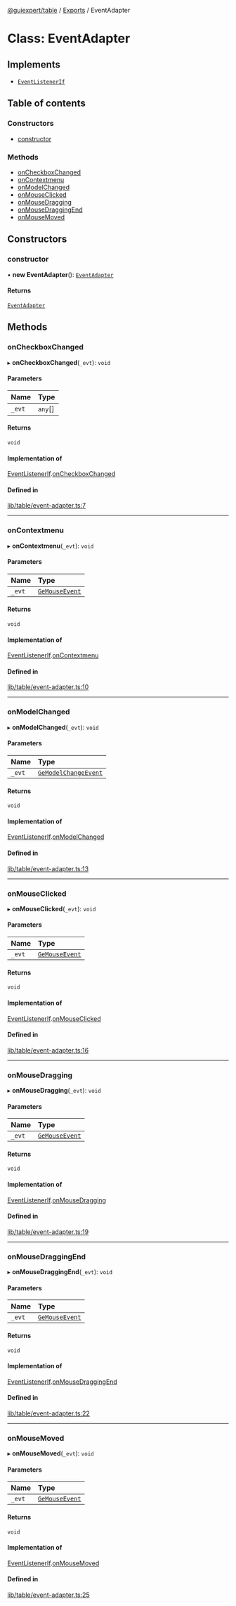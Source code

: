 [@guiexpert/table](../README.md) / [Exports](../modules.md) / EventAdapter

# Class: EventAdapter

## Implements

- [`EventListenerIf`](../interfaces/EventListenerIf.md)

## Table of contents

### Constructors

- [constructor](EventAdapter.md#constructor)

### Methods

- [onCheckboxChanged](EventAdapter.md#oncheckboxchanged)
- [onContextmenu](EventAdapter.md#oncontextmenu)
- [onModelChanged](EventAdapter.md#onmodelchanged)
- [onMouseClicked](EventAdapter.md#onmouseclicked)
- [onMouseDragging](EventAdapter.md#onmousedragging)
- [onMouseDraggingEnd](EventAdapter.md#onmousedraggingend)
- [onMouseMoved](EventAdapter.md#onmousemoved)

## Constructors

### constructor

• **new EventAdapter**(): [`EventAdapter`](EventAdapter.md)

#### Returns

[`EventAdapter`](EventAdapter.md)

## Methods

### onCheckboxChanged

▸ **onCheckboxChanged**(`_evt`): `void`

#### Parameters

| Name | Type |
| :------ | :------ |
| `_evt` | `any`[] |

#### Returns

`void`

#### Implementation of

[EventListenerIf](../interfaces/EventListenerIf.md).[onCheckboxChanged](../interfaces/EventListenerIf.md#oncheckboxchanged)

#### Defined in

[lib/table/event-adapter.ts:7](https://github.com/guiexperttable/ge-table/blob/a7cb25d/libs/table/src/lib/table/event-adapter.ts#L7)

___

### onContextmenu

▸ **onContextmenu**(`_evt`): `void`

#### Parameters

| Name | Type |
| :------ | :------ |
| `_evt` | [`GeMouseEvent`](GeMouseEvent.md) |

#### Returns

`void`

#### Implementation of

[EventListenerIf](../interfaces/EventListenerIf.md).[onContextmenu](../interfaces/EventListenerIf.md#oncontextmenu)

#### Defined in

[lib/table/event-adapter.ts:10](https://github.com/guiexperttable/ge-table/blob/a7cb25d/libs/table/src/lib/table/event-adapter.ts#L10)

___

### onModelChanged

▸ **onModelChanged**(`_evt`): `void`

#### Parameters

| Name | Type |
| :------ | :------ |
| `_evt` | [`GeModelChangeEvent`](GeModelChangeEvent.md) |

#### Returns

`void`

#### Implementation of

[EventListenerIf](../interfaces/EventListenerIf.md).[onModelChanged](../interfaces/EventListenerIf.md#onmodelchanged)

#### Defined in

[lib/table/event-adapter.ts:13](https://github.com/guiexperttable/ge-table/blob/a7cb25d/libs/table/src/lib/table/event-adapter.ts#L13)

___

### onMouseClicked

▸ **onMouseClicked**(`_evt`): `void`

#### Parameters

| Name | Type |
| :------ | :------ |
| `_evt` | [`GeMouseEvent`](GeMouseEvent.md) |

#### Returns

`void`

#### Implementation of

[EventListenerIf](../interfaces/EventListenerIf.md).[onMouseClicked](../interfaces/EventListenerIf.md#onmouseclicked)

#### Defined in

[lib/table/event-adapter.ts:16](https://github.com/guiexperttable/ge-table/blob/a7cb25d/libs/table/src/lib/table/event-adapter.ts#L16)

___

### onMouseDragging

▸ **onMouseDragging**(`_evt`): `void`

#### Parameters

| Name | Type |
| :------ | :------ |
| `_evt` | [`GeMouseEvent`](GeMouseEvent.md) |

#### Returns

`void`

#### Implementation of

[EventListenerIf](../interfaces/EventListenerIf.md).[onMouseDragging](../interfaces/EventListenerIf.md#onmousedragging)

#### Defined in

[lib/table/event-adapter.ts:19](https://github.com/guiexperttable/ge-table/blob/a7cb25d/libs/table/src/lib/table/event-adapter.ts#L19)

___

### onMouseDraggingEnd

▸ **onMouseDraggingEnd**(`_evt`): `void`

#### Parameters

| Name | Type |
| :------ | :------ |
| `_evt` | [`GeMouseEvent`](GeMouseEvent.md) |

#### Returns

`void`

#### Implementation of

[EventListenerIf](../interfaces/EventListenerIf.md).[onMouseDraggingEnd](../interfaces/EventListenerIf.md#onmousedraggingend)

#### Defined in

[lib/table/event-adapter.ts:22](https://github.com/guiexperttable/ge-table/blob/a7cb25d/libs/table/src/lib/table/event-adapter.ts#L22)

___

### onMouseMoved

▸ **onMouseMoved**(`_evt`): `void`

#### Parameters

| Name | Type |
| :------ | :------ |
| `_evt` | [`GeMouseEvent`](GeMouseEvent.md) |

#### Returns

`void`

#### Implementation of

[EventListenerIf](../interfaces/EventListenerIf.md).[onMouseMoved](../interfaces/EventListenerIf.md#onmousemoved)

#### Defined in

[lib/table/event-adapter.ts:25](https://github.com/guiexperttable/ge-table/blob/a7cb25d/libs/table/src/lib/table/event-adapter.ts#L25)
